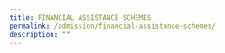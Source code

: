 ```yaml
---
title: FINANCIAL ASSISTANCE SCHEMES
permalink: /admission/financial-assistance-schemes/
description: ""
---
```

